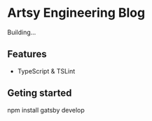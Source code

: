 # Artsy Engineering Blog

Building...



## Features

- TypeScript & TSLint

## Geting started

npm install 
gatsby develop


